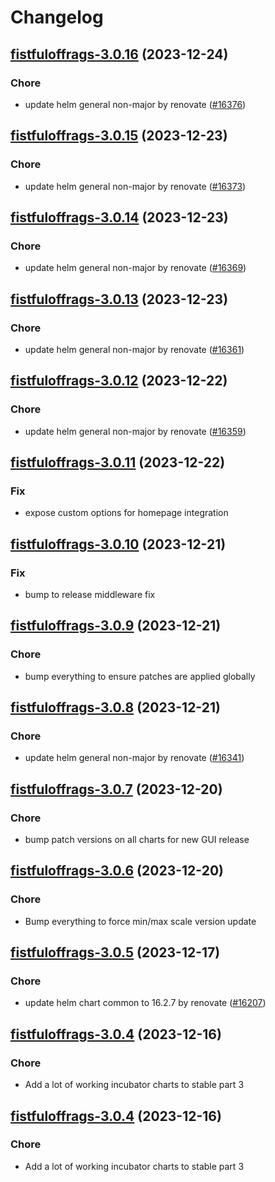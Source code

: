 # Changelog



## [fistfuloffrags-3.0.16](https://github.com/truecharts/charts/compare/fistfuloffrags-3.0.15...fistfuloffrags-3.0.16) (2023-12-24)

### Chore

- update helm general non-major by renovate ([#16376](https://github.com/truecharts/charts/issues/16376))
  
  


## [fistfuloffrags-3.0.15](https://github.com/truecharts/charts/compare/fistfuloffrags-3.0.14...fistfuloffrags-3.0.15) (2023-12-23)

### Chore

- update helm general non-major by renovate ([#16373](https://github.com/truecharts/charts/issues/16373))
  
  


## [fistfuloffrags-3.0.14](https://github.com/truecharts/charts/compare/fistfuloffrags-3.0.13...fistfuloffrags-3.0.14) (2023-12-23)

### Chore

- update helm general non-major by renovate ([#16369](https://github.com/truecharts/charts/issues/16369))
  
  


## [fistfuloffrags-3.0.13](https://github.com/truecharts/charts/compare/fistfuloffrags-3.0.12...fistfuloffrags-3.0.13) (2023-12-23)

### Chore

- update helm general non-major by renovate ([#16361](https://github.com/truecharts/charts/issues/16361))
  
  


## [fistfuloffrags-3.0.12](https://github.com/truecharts/charts/compare/fistfuloffrags-3.0.11...fistfuloffrags-3.0.12) (2023-12-22)

### Chore

- update helm general non-major by renovate ([#16359](https://github.com/truecharts/charts/issues/16359))
  
  


## [fistfuloffrags-3.0.11](https://github.com/truecharts/charts/compare/fistfuloffrags-3.0.10...fistfuloffrags-3.0.11) (2023-12-22)

### Fix

- expose custom options for homepage integration
  
  


## [fistfuloffrags-3.0.10](https://github.com/truecharts/charts/compare/fistfuloffrags-3.0.9...fistfuloffrags-3.0.10) (2023-12-21)

### Fix

- bump to release middleware fix
  
  


## [fistfuloffrags-3.0.9](https://github.com/truecharts/charts/compare/fistfuloffrags-3.0.8...fistfuloffrags-3.0.9) (2023-12-21)

### Chore

- bump everything to ensure patches are applied globally
  
  


## [fistfuloffrags-3.0.8](https://github.com/truecharts/charts/compare/fistfuloffrags-3.0.7...fistfuloffrags-3.0.8) (2023-12-21)

### Chore

- update helm general non-major by renovate ([#16341](https://github.com/truecharts/charts/issues/16341))
  
  


## [fistfuloffrags-3.0.7](https://github.com/truecharts/charts/compare/fistfuloffrags-3.0.6...fistfuloffrags-3.0.7) (2023-12-20)

### Chore

- bump patch versions on all charts for new GUI release
  
  


## [fistfuloffrags-3.0.6](https://github.com/truecharts/charts/compare/fistfuloffrags-3.0.5...fistfuloffrags-3.0.6) (2023-12-20)

### Chore

- Bump everything to force min/max scale version update
  
  


## [fistfuloffrags-3.0.5](https://github.com/truecharts/charts/compare/fistfuloffrags-3.0.4...fistfuloffrags-3.0.5) (2023-12-17)

### Chore

- update helm chart common to 16.2.7 by renovate ([#16207](https://github.com/truecharts/charts/issues/16207))
  
  


## [fistfuloffrags-3.0.4](https://github.com/truecharts/charts/compare/fistfuloffrags-2.0.12...fistfuloffrags-3.0.4) (2023-12-16)

### Chore

- Add a lot of working incubator charts to stable part 3
  
  


## [fistfuloffrags-3.0.4](https://github.com/truecharts/charts/compare/fistfuloffrags-2.0.12...fistfuloffrags-3.0.4) (2023-12-16)

### Chore

- Add a lot of working incubator charts to stable part 3
  
  